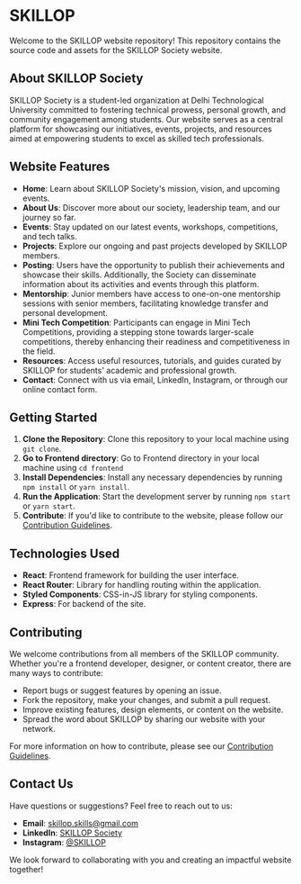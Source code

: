 # SKILLOP 

Welcome to the SKILLOP website repository! This repository contains the source code and assets for the SKILLOP Society website.

## About SKILLOP Society

SKILLOP Society is a student-led organization at Delhi Technological University committed to fostering technical prowess, personal growth, and community engagement among students. Our website serves as a central platform for showcasing our initiatives, events, projects, and resources aimed at empowering students to excel as skilled tech professionals.

## Website Features

- **Home**: Learn about SKILLOP Society's mission, vision, and upcoming events.
- **About Us**: Discover more about our society, leadership team, and our journey so far.
- **Events**: Stay updated on our latest events, workshops, competitions, and tech talks.
- **Projects**: Explore our ongoing and past projects developed by SKILLOP members.
- **Posting**: Users have the opportunity to publish their achievements and showcase their skills. Additionally, the Society can disseminate information about its activities and events through this platform.
- **Mentorship**: Junior members have access to one-on-one mentorship sessions with senior members, facilitating knowledge transfer and personal development.
- **Mini Tech Competition**: Participants can engage in Mini Tech Competitions, providing a stepping stone towards larger-scale competitions, thereby enhancing their readiness and competitiveness in the field.
- **Resources**: Access useful resources, tutorials, and guides curated by SKILLOP for students' academic and professional growth.
- **Contact**: Connect with us via email, LinkedIn, Instagram, or through our online contact form.

## Getting Started

1. **Clone the Repository**: Clone this repository to your local machine using `git clone`.
2. **Go to Frontend directory**: Go to Frontend directory in your local machine using `cd frontend`
3. **Install Dependencies**: Install any necessary dependencies by running `npm install` or `yarn install`.
4. **Run the Application**: Start the development server by running `npm start` or `yarn start`.
5. **Contribute**: If you'd like to contribute to the website, please follow our [Contribution Guidelines](CONTRIBUTING.md).

## Technologies Used

- **React**: Frontend framework for building the user interface.
- **React Router**: Library for handling routing within the application.
- **Styled Components**: CSS-in-JS library for styling components.
- **Express**: For backend of the site.

## Contributing

We welcome contributions from all members of the SKILLOP community. Whether you're a frontend developer, designer, or content creator, there are many ways to contribute:

- Report bugs or suggest features by opening an issue.
- Fork the repository, make your changes, and submit a pull request.
- Improve existing features, design elements, or content on the website.
- Spread the word about SKILLOP by sharing our website with your network.

For more information on how to contribute, please see our [Contribution Guidelines](CONTRIBUTING.md).

## Contact Us

Have questions or suggestions? Feel free to reach out to us:

- **Email**: skillop.skills@gmail.com
- **LinkedIn**: [SKILLOP Society](https://www.linkedin.com/company/skillop-society/)
- **Instagram**: [@SKILLOP](https://www.instagram.com/skillop.skill/)

We look forward to collaborating with you and creating an impactful website together!

